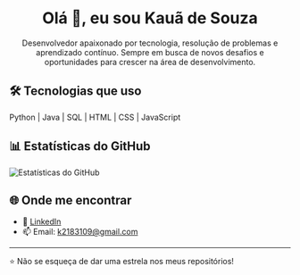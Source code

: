 
<h1 align="center">Olá 👋, eu sou Kauã de Souza</h1>
<p align="center">Desenvolvedor apaixonado por tecnologia, resolução de problemas e aprendizado contínuo. Sempre em busca de novos desafios e oportunidades para crescer na área de desenvolvimento.</p>

## 🛠️ Tecnologias que uso
Python | Java | SQL | HTML | CSS | JavaScript

## 📊 Estatísticas do GitHub
![Estatísticas do GitHub](https://github-readme-stats.vercel.app/api?username=Kdsea&show_icons=true&theme=radical)

## 🌐 Onde me encontrar
- 💼 [LinkedIn](https://www.linkedin.com/in/kauã-de-souza-araujo-739073345/)
- 📫 Email: k2183109@gmail.com

---

⭐️ Não se esqueça de dar uma estrela nos meus repositórios!
